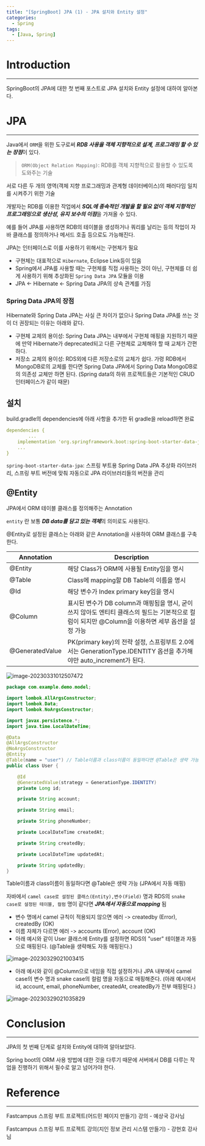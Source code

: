 ```yaml
---
title: "[SpringBoot] JPA (1) - JPA 설치와 Entity 설정"
categories:
  - Spring
tags:
  - [Java, Spring]
---
```




# Introduction

---

SpringBoot의 JPA에 대한 첫 번째 포스트로 JPA 설치와 Entity 설정에 대하여 알아본다.



# JPA

---

Java에서 `ORM`을 위한 도구로써 ***RDB 사용을 객체 지향적으로 설계, 프로그래밍 할 수 있는 장점***이 있다.

> `ORM(Object Relation Mapping)`: RDB를 객체 지향적으로 활용할 수 있도록 도와주는 기술

서로 다른 두 개의 영역(객체 지향 프로그래밍과 관계형 데이터베이스)의 패러다임 일치를 시켜주기 위한 기술

개발자는 RDB를 이용한 작업에서 ***SQL에 종속적인 개발을 할 필요 없이 객체 지향적인 프로그래밍으로 생산성, 유지 보수의 이점***을 가져올 수 있다.

예를 들어 JPA를 사용하면 RDB의 테이블을 생성하거나 쿼리를 날리는 등의 작업이 자바 클래스를 정의하거나 메서드 호출 등으로도 가능해진다.



JPA는 인터페이스로 이를 사용하기 위해서는 구현체가 필요

- 구현체는 대표적으로 `Hibernate`, Eclipse Link등이 있음
- Spring에서 JPA를 사용할 때는 구현체를 직접 사용하는 것이 아닌, 구현체를 더 쉽게 사용하기 위해 추상화된 `Spring Data JPA` 모듈을 이용
- JPA <- Hibernate <- Spring Data JPA의 상속 관계를 가짐



### Spring Data JPA의 장점

Hibernate와 Spring Data JPA는 사실 큰 차이가 없으나 Spring Data JPA를 쓰는 것이 더 권장되는 이유는 아래와 같다.

- 구현체 교체의 용이성: Spring Data JPA는 내부에서 구현체 매핑을 지원하기 때문에 만약 Hibernate가 deprecated되고 다른 구현체로 교체해야 할 때 교체가 간편하다.
- 저장소 교체의 용이성: RDS외에 다른 저장소로의 교체가 쉽다. 가령 RDB에서 MongoDB로의 교체를 한다면 Spring Data JPA에서 Spring Data MongoDB로의 의존성 교체만 하면 된다. (Spring data의 하위 프로젝트들은 기본적인 CRUD 인터페이스가 같이 때문)



## 설치

build.gradle의 dependencies에 아래 사항을 추가한 뒤 gradle을 reload하면 완료

```yaml
dependencies {
		...
    implementation 'org.springframework.boot:spring-boot-starter-data-jpa'
    ...
}

```

`spring-boot-starter-data-jpa`: 스프링 부트용 Spring Data JPA 추상화 라이브러리, 스프링 부트 버전에 맞춰 자동으로 JPA 라이브러리들의 버전을 관리





## @Entity

JPA에서 ORM 테이블 클래스를 정의해주는 Annotation

`entity` 란 보통 ***DB data를 담고 있는 객체***의 의미로도 사용된다.

@Entity로 설정된 클래스는 아래와 같은 Annotation을 사용하여 ORM 클래스를 구축한다.

| Annotation      | Description                                                  |
| --------------- | ------------------------------------------------------------ |
| @Entity         | 해당 Class가 ORM에 사용될 Entity임을 명시                    |
| @Table          | Class에 mapping할 DB Table의 이름을 명시                     |
| @Id             | 해당 변수가 Index primary key임을 명시                       |
| @Column         | 표시된 변수가 DB column과 매핑됨을 명시, 굳이 쓰지 않아도 엔티티 클래스의 필드는 기본적으로 컬럼이 되지만 @Column을 이용하면 세부 옵션을 설정 가능 |
| @GeneratedValue | PK(primary key)의 전략 설정, 스프링부트 2.0에서는 GenerationType.IDENTITY 옵션을 추가해야만 auto_increment가 된다. |

![image-20230331012507472](../../assets/images/03-28-spring-jpa/20.png)

```java
package com.example.demo.model;

import lombok.AllArgsConstructor;
import lombok.Data;
import lombok.NoArgsConstructor;

import javax.persistence.*;
import java.time.LocalDateTime;

@Data
@AllArgsConstructor
@NoArgsConstructor
@Entity
@Table(name = "user") // Table이름과 class이름이 동일하다면 @Table은 생략 가능
public class User {

    @Id
    @GeneratedValue(strategy = GenerationType.IDENTITY)
    private Long id;

    private String account;

    private String email;

    private String phoneNumber;

    private LocalDateTime createdAt;

    private String createdBy;

    private LocalDateTime updatedAt;

    private String updatedBy;
}
```

Table이름과 class이름이 동일하다면 @Table은 생략 가능 (JPA에서 자동 매핑)

자바에서  `camel case로 설정된 클래스(Entity),변수(Field)` 명과 RDS의 `snake case로 설정된 테이블, 컬럼` 명이 같다면  ***JPA에서 자동으로 mapping*** 됨 

- 변수 명에서 camel 규칙이 적용되지 않으면 에러 -> createdby (Error), createdBy (OK)
- 이름 자체가 다르면 에러 -> accounts (Error), account (OK)
- 아래 예시와 같이 User 클래스에 Entity를 설정하면 RDS의 "user" 테이블과 자동으로 매핑된다. (@Table을 생략해도 자동 매핑된다.)

![image-20230329021003415](../../assets/images/03-28-spring-jpa/1.png)

- 아래 예시와 같이 @Column으로 네임을 직접 설정하거나 JPA 내부에서 camel case의 변수 명과 snake case의 컬럼 명을 자동으로 매핑해준다. (아래 예시에서 id, account, email, phoneNumber, createdAt, createdBy가 전부 매핑된다.)

![image-20230329021035829](../../assets/images/03-28-spring-jpa/2.png)





# Conclusion

---

JPA의 첫 번째 단계로 설치와 Entity에 대하여 알아보았다.

Spring boot의 ORM 사용 방법에 대한 것을 다루기 때문에 서버에서 DB를 다루는 작업을 진행하기 위해서 필수로 알고 넘어가야 한다.



# Reference

---

Fastcampus 스프링 부트 프로젝트(어드민 페이지 만들기) 강의 - 예상국 강사님

Fastcampus 스프링 부트 프로젝트 강의(지인 정보 관리 시스템 만들기) - 강현호 강사님
